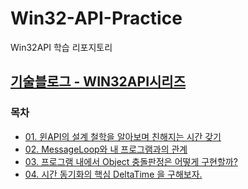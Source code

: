 # Win32-API-Practice
Win32API 학습 리포지토리

## [기술블로그 - WIN32API시리즈](https://velog.io/@owljun/series/Win32API)
### 목차
- [01. 윈API의 설계 철학을 알아보며 친해지는 시간 갖기](https://velog.io/@owljun/Win32-API-01.-%EC%9C%88API%EC%9D%98-%EC%84%A4%EA%B3%84-%EC%B2%A0%ED%95%99%EC%9D%84-%EC%95%8C%EC%95%84%EB%B3%B4%EB%A9%B0-%EC%B9%9C%ED%95%B4%EC%A7%80%EB%8A%94-%EC%8B%9C%EA%B0%84-%EA%B0%96%EA%B8%B0)
- [02. MessageLoop와 내 프로그램과의 관계](https://velog.io/@owljun/Win32-API-02.-MessageLoop-%EB%B0%A9%EC%8B%9D%EC%9D%98-%ED%94%84%EB%A1%9C%EA%B7%B8%EB%9E%A8)
- [03. 프로그램 내에서 Object 충돌판정은 어떻게 구현할까?](https://velog.io/@owljun/Win32-API-03.-%ED%94%84%EB%A1%9C%EA%B7%B8%EB%9E%A8-%EB%82%B4%EC%97%90%EC%84%9C-Object-%EC%B6%A9%EB%8F%8C%ED%8C%90%EC%A0%95%EC%9D%80-%EC%96%B4%EB%96%BB%EA%B2%8C-%EA%B5%AC%ED%98%84%ED%95%A0%EA%B9%8C)
- [04. 시간 동기화의 핵심 DeltaTime 을 구해보자.](https://velog.io/@owljun/Win32-API-04.-%EC%8B%9C%EA%B0%84-%EB%8F%99%EA%B8%B0%ED%99%94%EC%9D%98-%ED%95%B5%EC%8B%AC-DeltaTime-%EC%9D%84-%EA%B5%AC%ED%95%B4%EB%B3%B4%EC%9E%90)
